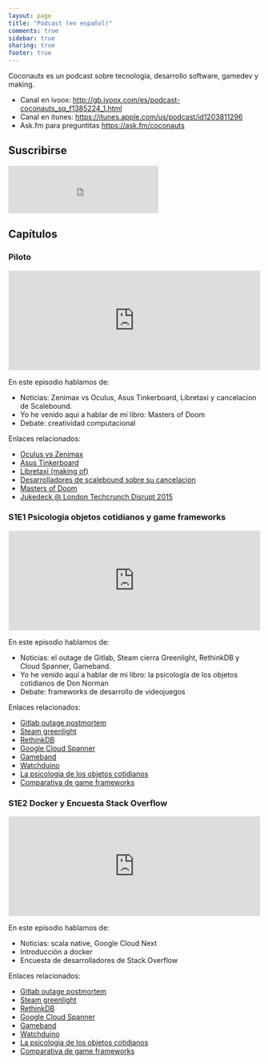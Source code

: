 ```yaml
---
layout: page
title: "Podcast (en español)"
comments: true
sidebar: true
sharing: true
footer: true
---
```


Coconauts es un podcast sobre tecnologia, desarrollo software, gamedev y making.

* Canal en ivoox: http://gb.ivoox.com/es/podcast-coconauts_sq_f1385224_1.html
* Canal en itunes: https://itunes.apple.com/us/podcast/id1203811296
* Ask.fm para preguntitas https://ask.fm/coconauts

## Suscribirse

<iframe id='button_subscribe_ivoox385224' src='http://www.ivoox.com/_p3_385224_1.html?c1=ff6600&c2=ffffff&c3=000000' frameborder='0' allowfullscreen='' scrolling='no' height='95' style='max-size:300px;' ></iframe>

## Capítulos

### Piloto 

<iframe id='audio_16881889' frameborder='0' allowfullscreen='' scrolling='no' height='200' style='border:1px solid #EEE; box-sizing:border-box; width:100%;' src="https://gb.ivoox.com/es/player_ej_16881889_4_1.html?c1=ff6600"></iframe>

En este episodio hablamos de:

- Noticias: Zenimax vs Oculus, Asus Tinkerboard, Libretaxi y cancelacion de Scalebound.
- Yo he venido aqui a hablar de mi libro: Masters of Doom
- Debate: creatividad computacional

Enlaces relacionados:

- [Oculus vs Zenimax](http://www.polygon.com/2017/2/1/14474198/oculus-lawsuit-verdict)
- [Asus Tinkerboard](https://www.engadget.com/2017/01/23/asus-tinker-board/)
- [Libretaxi (making of)](https://medium.com/@romanpushkin/how-i-made-uber-like-app-in-no-time-with-javascript-and-secret-sauce-94ef9120c7f6#.cc6jss25p)
- [Desarrolladores de scalebound sobre su cancelacion](http://uk.ign.com/articles/2017/01/11/scalebound-cancellation-developers-comment-on-the-situation)
- [Masters of Doom](https://www.amazon.es/Masters-Doom-Created-Transformed-Culture/dp/0749924896/ref=sr_1_1?ie=UTF8&qid=1486501773&sr=8-1&keywords=masters+of+doom)
- [Jukedeck @ London Techcrunch Disrupt 2015](https://www.youtube.com/watch?v=YY2FPWWc_Sk)

### S1E1 Psicologia objetos cotidianos y game frameworks

<iframe id='audio_17098008' frameborder='0' allowfullscreen='' scrolling='no' height='200' style='border:1px solid #EEE; box-sizing:border-box; width:100%;' src="https://www.ivoox.com/player_ej_17098008_4_1.html?c1=ff6600"></iframe>

En este episodio hablamos de:

- Noticias: el outage de Gitlab, Steam cierra Greenlight, RethinkDB y Cloud Spanner, Gameband.
- Yo he venido aquí a hablar de mi libro: la psicología de los objetos cotidianos de Don Norman
- Debate: frameworks de desarrollo de videojuegos

Enlaces relacionados:

- [Gitlab outage postmortem](https://about.gitlab.com/2017/02/10/postmortem-of-database-outage-of-january-31/)
- [Steam greenlight](http://steamcommunity.com/greenlight/discussions/18446744073709551615/133256758580075301/)
- [RethinkDB](https://rethinkdb.com/blog/rethinkdb-joins-linux-foundation/)
- [Google Cloud Spanner](https://cloudplatform.googleblog.com/2017/02/introducing-Cloud-Spanner-a-global-database-service-for-mission-critical-applications.html)
- [Gameband](https://www.kickstarter.com/projects/gameband/gameband-the-first-smartwatch-for-gamers?ref=category_newest)
- [Watchduino](https://www.youtube.com/watch?v=CtgR1YiwnEY)
- [La psicologia de los objetos cotidianos](https://www.amazon.es/psicolog%C3%ADa-objetos-cotidianos-Serie-Media/dp/8415042019)
- [Comparativa de game frameworks](http://coconauts.net/blog/2017/01/09/2d-game-framework-comparison/)

### S1E2 Docker y Encuesta Stack Overflow

<iframe id='audio_18055515' frameborder='0' allowfullscreen='' scrolling='no' height='200' style='border:1px solid #EEE; box-sizing:border-box; width:100%;' src="https://gb.ivoox.com/es/player_ej_18055515_4_1.html?c1=ff6600"></iframe>

En este episodio hablamos de:

* Noticias: scala native, Google Cloud Next
* Introducción a docker
* Encuesta de desarrolladores de Stack Overflow

Enlaces relacionados:

- [Gitlab outage postmortem](https://about.gitlab.com/2017/02/10/postmortem-of-database-outage-of-january-31/)
- [Steam greenlight](http://steamcommunity.com/greenlight/discussions/18446744073709551615/133256758580075301/)
- [RethinkDB](https://rethinkdb.com/blog/rethinkdb-joins-linux-foundation/)
- [Google Cloud Spanner](https://cloudplatform.googleblog.com/2017/02/introducing-Cloud-Spanner-a-global-database-service-for-mission-critical-applications.html)
- [Gameband](https://www.kickstarter.com/projects/gameband/gameband-the-first-smartwatch-for-gamers?ref=category_newest)
- [Watchduino](https://www.youtube.com/watch?v=CtgR1YiwnEY)
- [La psicologia de los objetos cotidianos](https://www.amazon.es/psicolog%C3%ADa-objetos-cotidianos-Serie-Media/dp/8415042019)
- [Comparativa de game frameworks](http://coconauts.net/blog/2017/01/09/2d-game-framework-comparison/)
